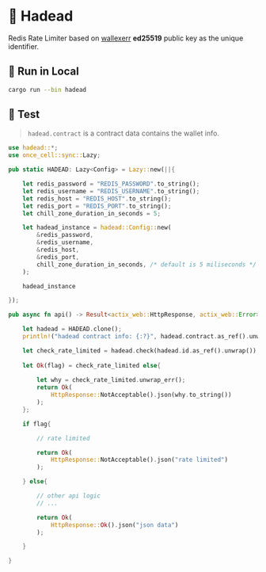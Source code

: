 


# 📛 Hadead

Redis Rate Limiter based on [wallexerr](https://crates.io/crates/wallexerr) **ed25519** public key as the unique identifier.

## 🚀 Run in Local

```bash
cargo run --bin hadead
```

## 🧪 Test

> `hadead.contract` is a contract data contains the wallet info.

```rust
use hadead::*;
use once_cell::sync::Lazy;

pub static HADEAD: Lazy<Config> = Lazy::new(||{

    let redis_password = "REDIS_PASSWORD".to_string();
    let redis_username = "REDIS_USERNAME".to_string();
    let redis_host = "REDIS_HOST".to_string();
    let redis_port = "REDIS_PORT".to_string();
    let chill_zone_duration_in_seconds = 5;

    let hadead_instance = hadead::Config::new(
        &redis_password,
        &redis_username,
        &redis_host,
        &redis_port,
        chill_zone_duration_in_seconds, /* default is 5 miliseconds */
    );

    hadead_instance

});

pub async fn api() -> Result<actix_web::HttpResponse, actix_web::Error>{

    let hadead = HADEAD.clone();
    println!("hadead contract info: {:?}", hadead.contract.as_ref().unwrap());

    let check_rate_limited = hadead.check(hadead.id.as_ref().unwrap()).await;
    
    let Ok(flag) = check_rate_limited else{
        
        let why = check_rate_limited.unwrap_err();
        return Ok(
            HttpResponse::NotAcceptable().json(why.to_string())
        );
    };

    if flag{

        // rate limited

        return Ok(
            HttpResponse::NotAcceptable().json("rate limited")
        );

    } else{

        // other api logic
        // ...

        return Ok(
            HttpResponse::Ok().json("json data")
        );

    }

}
```
